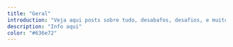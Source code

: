 ```yaml
---
title: "Geral"
introduction: "Veja aqui posts sobre tudo, desabafos, desafios, e muito mais!."
description: "Info aqui"
color: "#636e72"
---
```

